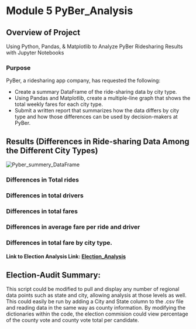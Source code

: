 # Module 5 PyBer_Analysis

## Overview of Project
Using Python, Pandas, & Matplotlib to Analyze PyBer Ridesharing Results with Jupyter Notebooks

### Purpose
PyBer, a ridesharing app company, has requested the following:
* Create a summary DataFrame of the ride-sharing data by city type.
* Using Pandas and Matplotlib, create a multiple-line graph that shows the total weekly fares for each city type.
* Submit a written report that summarizes how the data differs by city type and how those differences can be used by decision-makers at PyBer.
 
## Results (Differences in Ride-sharing Data Among the Different City Types)


![Pyber_summery_DataFrame](analysis/PyBer_summary_analysis)

### Differences in Total rides

### Differences in total drivers

### Differences in total fares

### Differences in average fare per ride and driver

### Differences in total fare by city type.

#### Link to Election Analysis Link: [Election_Analysis](analysis/election_analysis.txt)


## Election-Audit Summary: 
This script could be modified to pull and display any number of regional data points such as state and city, allowing analysis at those levels as well.  This could easily be run by adding a City and State column to the .csv file and reading data in the same way as county information.
By modifying the dictionaries within the code, the election commision could view percentage of the county vote and county vote total per candidate. 

